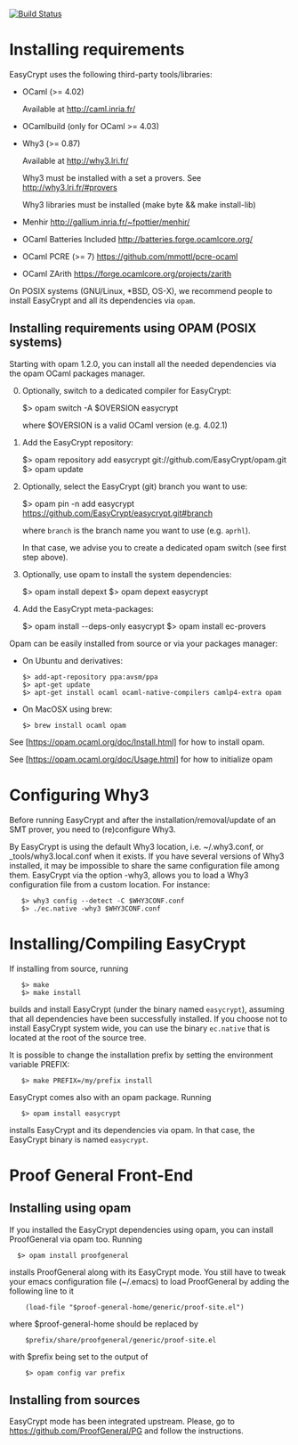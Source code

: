 [![Build Status](https://travis-ci.org/EasyCrypt/easycrypt.svg?branch=1.0)](https://travis-ci.org/EasyCrypt/easycrypt)

Installing requirements
====================================================================

EasyCrypt uses the following third-party tools/libraries:

 * OCaml (>= 4.02)

     Available at http://caml.inria.fr/

 * OCamlbuild (only for OCaml >= 4.03)

 * Why3 (>= 0.87)

     Available at <http://why3.lri.fr/>

     Why3 must be installed with a set a provers.
     See <http://why3.lri.fr/#provers>

     Why3 libraries must be installed (make byte && make install-lib)

 * Menhir <http://gallium.inria.fr/~fpottier/menhir/>

 * OCaml Batteries Included <http://batteries.forge.ocamlcore.org/>
 
 * OCaml PCRE (>= 7) <https://github.com/mmottl/pcre-ocaml>

 * OCaml ZArith <https://forge.ocamlcore.org/projects/zarith>

On POSIX systems (GNU/Linux, *BSD, OS-X), we recommend people to
install EasyCrypt and all its dependencies via `opam`.


Installing requirements using OPAM (POSIX systems)
--------------------------------------------------------------------

Starting with opam 1.2.0, you can install all the needed dependencies
via the opam OCaml packages manager.

  0. Optionally, switch to a dedicated compiler for EasyCrypt:

        $> opam switch -A $OVERSION easycrypt

     where $OVERSION is a valid OCaml version (e.g. 4.02.1)

  1. Add the EasyCrypt repository:

        $> opam repository add easycrypt git://github.com/EasyCrypt/opam.git
        $> opam update

  2. Optionally, select the EasyCrypt (git) branch you want to use:

       $> opam pin -n add easycrypt https://github.com/EasyCrypt/easycrypt.git#branch
       
     where `branch` is the branch name you want to use (e.g. `aprhl`).

     In that case, we advise you to create a dedicated opam switch
     (see first step above).

  3. Optionally, use opam to install the system dependencies:

        $> opam install depext
        $> opam depext easycrypt

  4. Add the EasyCrypt meta-packages:

        $> opam install --deps-only easycrypt
        $> opam install ec-provers

Opam can be easily installed from source or via your packages manager:

  * On Ubuntu and derivatives:
  
        $> add-apt-repository ppa:avsm/ppa
        $> apt-get update
        $> apt-get install ocaml ocaml-native-compilers camlp4-extra opam
        
  * On MacOSX using brew:

        $> brew install ocaml opam

See [https://opam.ocaml.org/doc/Install.html] for how to install opam.

See [https://opam.ocaml.org/doc/Usage.html] for how to initialize opam


Configuring Why3
====================================================================

Before running EasyCrypt and after the installation/removal/update
of an SMT prover, you need to (re)configure Why3.

By EasyCrypt is using the default Why3 location, i.e. ~/.why3.conf,
or _tools/why3.local.conf when it exists. If you have several versions
of Why3 installed, it may be impossible to share the same configuration
file among them. EasyCrypt via the option -why3, allows you to load a
Why3 configuration file from a custom location. For instance:

       $> why3 config --detect -C $WHY3CONF.conf
       $> ./ec.native -why3 $WHY3CONF.conf


Installing/Compiling EasyCrypt
====================================================================

If installing from source, running

       $> make
       $> make install

builds and install EasyCrypt (under the binary named `easycrypt`),
assuming that all dependencies have been successfully installed. If
you choose not to install EasyCrypt system wide, you can use the
binary `ec.native` that is located at the root of the source tree.

It is possible to change the installation prefix by setting the
environment variable PREFIX:

       $> make PREFIX=/my/prefix install


EasyCrypt comes also with an opam package. Running

       $> opam install easycrypt

installs EasyCrypt and its dependencies via opam. In that case, the
EasyCrypt binary is named `easycrypt`.


Proof General Front-End
====================================================================

Installing using opam
--------------------------------------------------------------------

If you installed the EasyCrypt dependencies using opam, you can
install ProofGeneral via opam too. Running

      $> opam install proofgeneral

installs ProofGeneral along with its EasyCrypt mode. You still have to
tweak your emacs configuration file (~/.emacs) to load
ProofGeneral by adding the following line to it

        (load-file "$proof-general-home/generic/proof-site.el")

where $proof-general-home should be replaced by

        $prefix/share/proofgeneral/generic/proof-site.el

with $prefix being set to the output of

        $> opam config var prefix

Installing from sources
--------------------------------------------------------------------

EasyCrypt mode has been integrated upstream. Please, go to
<https://github.com/ProofGeneral/PG> and follow the instructions.
